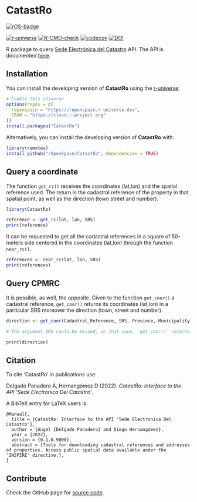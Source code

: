 
<!-- README.md is generated from README.Rmd. Please edit that file -->

# CatastRo

<!-- badges: start -->

[![rOS-badge](https://ropenspain.github.io/rostemplate/reference/figures/ropenspain-badge.svg)](https://ropenspain.es/)
<!-- [![CRAN-status](https://www.r-pkg.org/badges/version/CatastRo)](https://CRAN.R-project.org/package=CatastRo) -->
<!-- [![CRAN-results](https://cranchecks.info/badges/worst/CatastRo)](https://cran.r-project.org/web/checks/check_results_CatastRo.html) -->
<!-- [![Downloads](https://cranlogs.r-pkg.org/badges/CatastRo)](https://CRAN.R-project.org/package=CatastRo) -->
[![r-universe](https://ropenspain.r-universe.dev/badges/CatastRo)](https://ropenspain.r-universe.dev/)
[![R-CMD-check](https://github.com/rOpenSpain/CatastRo/workflows/R-CMD-check/badge.svg)](https://github.com/rOpenSpain/CatastRo/actions?query=workflow%3AR-CMD-check)
[![codecov](https://codecov.io/gh/rOpenSpain/CatastRo/branch/master/graph/badge.svg?token=6L01BKLL85)](https://app.codecov.io/gh/rOpenSpain/CatastRo)
[![DOI](https://img.shields.io/badge/DOI-10.5281/zenodo.6044091-blue)](https://doi.org/10.5281/zenodo.6044091)

<!-- badges: end -->

R package to query [Sede Electrónica del
Catastro](http://ovc.catastro.meh.es/ovcservweb/OVCSWLocalizacionRC/OVCCoordenadas.asmx)
API. The API is documented
[here](https://www.catastro.meh.es/ayuda/lang/castellano/servicios_web.htm).

## Installation

You can install the developing version of **CatastRo** using the
[r-universe](https://ropenspain.r-universe.dev/ui#builds):

``` r
# Enable this universe
options(repos = c(
  ropenspain = "https://ropenspain.r-universe.dev",
  CRAN = "https://cloud.r-project.org"
))
install.packages("CatastRo")
```

Alternatively, you can install the developing version of **CatastRo**
with:

``` r
library(remotes)
install_github("rOpenSpain/CatastRo", dependencies = TRUE)
```

## Query a coordinate

The function `get_rc()` receives the coordinates (lat,lon) and the
spatial reference used. The return is the cadastral reference of the
property in that spatial point, as well as the direction (town street
and number).

``` r
library(CatastRo)

reference <- get_rc(lat, lon, SRS)
print(reference)
```

It can be requested to get all the cadastral references in a square of
50-meters side centered in the coordinates (lat,lon) through the
function `near_rc()`.

``` r
references <- near_rc(lat, lon, SRS)
print(references)
```

## Query CPMRC

It is possible, as well, the opposite. Given to the function
`get_coor()` a cadastral reference, `get_coor()` returns its coordinates
(lat,lon) in a particular SRS moreover the direction (town, street and
number).

``` r
direction <- get_coor(Cadastral_Reference, SRS, Province, Municipality)

# The argument SRS could be missed, in that case, `get_coor()` returns the coordinates in the SRS used by Google Maps.

print(direction)
```

## Citation

To cite ‘CatastRo’ in publications use:

Delgado Panadero Á, Hernangómez D (2022). *CatastRo: Interface to the
API ‘Sede Electronica Del Catastro’*.

A BibTeX entry for LaTeX users is:

    @Manual{,
      title = {CatastRo: Interface to the API 'Sede Electronica Del Catastro'},
      author = {Ángel {Delgado Panadero} and Diego Hernangómez},
      year = {2022},
      version = {0.1.0.9000},
      abstract = {Tools for downloading cadastral references and addresses of properties. Access public spatial data available under the 'INSPIRE' directive.},
    }

## Contribute

Check the GitHub page for [source
code](https://github.com/ropenspain/CatastRo/).
